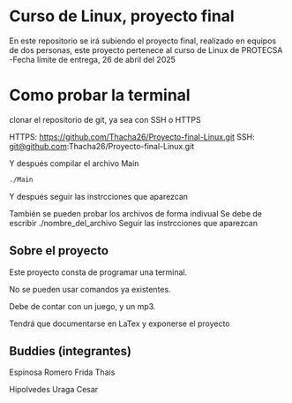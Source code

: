 # Curso de Linux, proyecto final

En este repositorio se irá subiendo el proyecto final, realizado en equipos de dos personas, este proyecto pertenece al curso de Linux de PROTECSA
-Fecha límite de entrega, 26 de abril del 2025

# Como probar la terminal
clonar el repositorio de git, ya sea con SSH o HTTPS

HTTPS: https://github.com/Thacha26/Proyecto-final-Linux.git
SSH: git@github.com:Thacha26/Proyecto-final-Linux.git

Y después compilar el archivo Main
```bash
./Main
```
Y después seguir las instrcciones que aparezcan

También se pueden probar los archivos de forma indivual
Se debe de escribir ./nombre_del_archivo
Seguir las instrcciones que aparezcan
## Sobre el proyecto

Este proyecto consta de programar una terminal.

No se pueden usar comandos ya existentes.

Debe de contar con un juego, y un mp3.

Tendrá que documentarse en LaTex y exponerse el proyecto

## Buddies (integrantes)

Espinosa Romero Frida Thais 

Hipolvedes Uraga Cesar
